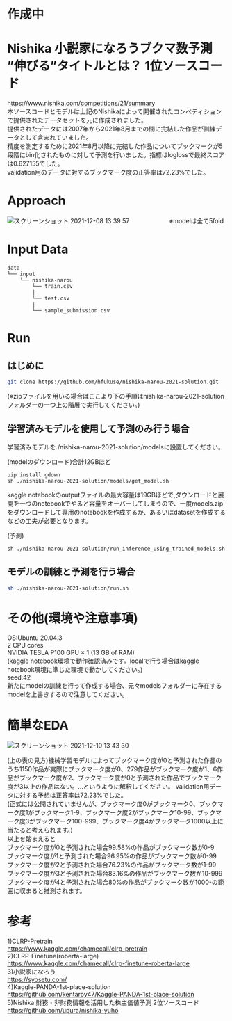 # 作成中
# Nishika 小説家になろうブクマ数予測 ”伸びる”タイトルとは？ 1位ソースコード
https://www.nishika.com/competitions/21/summary  
本ソースコードとモデルは上記のNishikaによって開催されたコンペティションで提供されたデータセットを元に作成されました。  
提供されたデータには2007年から2021年8月までの間に完結した作品が訓練データとして含まれていました。  
精度を測定するために2021年8月以降に完結した作品についてブックマークが5段階にbin化されたものに対して予測を行いました。指標はloglossで最終スコアは0.627155でした。  
validation用のデータに対するブックマーク度の正答率は72.23%でした。  

# Approach  
![スクリーンショット 2021-12-08 13 39 57](https://user-images.githubusercontent.com/61064493/145149949-e105ff33-a635-4ea4-b198-aee2ac775e67.png)　　
　　
　　※modelは全て5fold
# Input Data  
```
data
└── input
    └── nishika-narou
        └── train.csv
        |
        └── test.csv
        |
        └── sample_submission.csv
```

# Run  
## はじめに  
```bash
git clone https://github.com/hfukuse/nishika-narou-2021-solution.git
```
(※zipファイルを用いる場合はここより下の手順はnishika-narou-2021-solutionフォルダーの一つ上の階層で実行してください。)

## 学習済みモデルを使用して予測のみ行う場合  
学習済みモデルを./nishika-narou-2021-solution/modelsに設置してください。  
  
(modelのダウンロード)合計12GBほど  
```
pip install gdown
sh ./nishika-narou-2021-solution/models/get_model.sh
```  
kaggle notebookのoutputファイルの最大容量は19GBほどで,ダウンロードと展開を一つのnotebookでやると容量をオーバーしてしまうので、一度models.zipをダウンロードして専用のnotebookを作成するか、あるいはdatasetを作成するなどの工夫が必要となります。  
  
(予測)  
```
sh ./nishika-narou-2021-solution/run_inference_using_trained_models.sh
```
  
## モデルの訓練と予測を行う場合  
```bash
sh ./nishika-narou-2021-solution/run.sh
```
  
# その他(環境や注意事項)
OS:Ubuntu 20.04.3    
2 CPU cores  
NVIDIA TESLA P100 GPU × 1 (13 GB of RAM)  
(kaggle notebook環境で動作確認済みです。localで行う場合はkaggle notebook環境に準じた環境で動かしてください。)  
seed:42  
新たにmodelの訓練を行って作成する場合、元々modelsフォルダーに存在するmodelを上書きするので注意してください。  
# 簡単なEDA  
![スクリーンショット 2021-12-10 13 43 30](https://user-images.githubusercontent.com/61064493/145518508-433ebb61-3997-475a-9271-2deac73fee36.png)  
  
(上の表の見方)機械学習モデルによってブックマーク度が0と予測された作品のうち1150作品が実際にブックマーク度が0、279作品がブックマーク度が1、6作品がブックマーク度が2、ブックマーク度が0と予測された作品でブックマーク度が3以上の作品はない。...というように解釈してください。
validation用データに対する予想は正答率は72.23%でした。  
(正式には公開されていませんが、ブックマーク度0がブックマーク0、ブックマーク度1がブックマーク1-9、ブックマーク度2がブックマーク10-99、ブックマーク度3がブックマーク100-999、ブックマーク度4がブックマーク1000以上に当たると考えられます。)  
以上を踏まえると  
ブックマーク度が0と予測された場合99.58%の作品がブックマーク数が0-9  
ブックマーク度が1と予測された場合96.95%の作品がブックマーク数が0-99  
ブックマーク度が2と予測された場合76.23%の作品がブックマーク数が1-99  
ブックマーク度が3と予測された場合83.16%の作品がブックマーク数が10-999  
ブックマーク度が4と予測された場合80%の作品がブックマーク数が1000-の範囲に収まると推測されます。  
# 参考  
1)CLRP-Pretrain  
https://www.kaggle.com/chamecall/clrp-pretrain  
2)CLRP-Finetune(roberta-large)  
https://www.kaggle.com/chamecall/clrp-finetune-roberta-large  
3)小説家になろう  
https://syosetu.com/  
4)Kaggle-PANDA-1st-place-solution  
https://github.com/kentaroy47/Kaggle-PANDA-1st-place-solution  
5)Nishika 財務・非財務情報を活用した株主価値予測 2位ソースコード  
https://github.com/upura/nishika-yuho  
